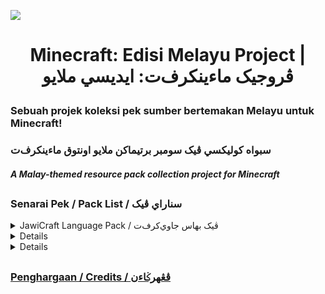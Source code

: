 ![](https://i.imgur.com/Wo8lhJl.png)

# <p align="center">Minecraft: Edisi Melayu Project | ڤروجيک ماءينکرف‌ت: ايديسي ملايو</p>

### Sebuah projek koleksi pek sumber bertemakan Melayu untuk Minecraft!</p>
### <p align=left>سبواه کوليکسي ڤيک سومبر برتيماکن ملايو اونتوق ماءينکرف‌ت</p>
##### A Malay-themed resource pack collection project for Minecraft</p>

##

### Senarai Pek / Pack List / سناراي ڤيک
<details close>
<summary>JawiCraft Language Pack / ڤيک بهاس جاوي‌کرف‌ت</summary>
<br>
<img src="https://i.imgur.com/OgENFEb.png" 
     width="240" 
     height="60" /></p>
oleh NuruddinPlays, Ahmad Ali Karim, Niskala Airaha, Naufal Rizky Rahardian, jonnaszamanone</p>
Muat Turun</p>
<a href="https://www.curseforge.com/minecraft/texture-packs/jawicraft-language-pack"</a>CurseForge (Java 1.13-1.20)</p>
<a href="https://planetminecraft.com/texture-pack/jawicraft-language-pack/"</a>PlanetMinecraft (Java 1.18)</p>
</details>
<details close>
<summary>Senjata Melayu</summary>
<br>
<img src="https://i.imgur.com/G6h3HOV.png" 
     width="128" 
     height="119" /></p>
oleh NuruddinPlays, Ahmad Ali Karim, CP_131, LitBoiss</p>
Muat Turun</p>
<a href="https://curseforge.com/minecraft/texture-packs/senjata-melayu"</a>CurseForge (Java 1.8-1.20)</p>
<a href="https://www.planetminecraft.com/texture-pack/bedrock-keris-melayu-malay-keris/"</a>PlanetMinecraft (Bedrock)]()</p>
</details>
<details close>
<summary>Busana Melayu</summary>
<br>
<img src="https://github.com/Minecraft-EdisiMelayu/.github/assets/77572972/93021e64-1300-4c16-8a8b-42d18b86bae4" 
     width="128" 
     height="128" /></p>
oleh flurrrrrrrry, NuruddinPlays</p>
Muat Turun</p>
<a href="https://www.curseforge.com/minecraft/texture-packs/busana-melayu"</a>CurseForge (Java 1.8-1.20)</p>
<a href="https://www.planetminecraft.com/texture-pack/busana-melayu-bedrock-port/"</a>PlanetMinecraft (Bedrock)</p>
</details>

##

### [Penghargaan / Credits / ڤڠهرݢاءن](https://sites.google.com/view/mcedisimelayu/penyumbang)
